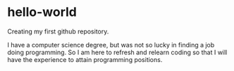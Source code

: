 # hello-world
Creating my first github repository.

I have a computer science degree, but was not so lucky in finding a job doing programming.  So I am here to refresh and relearn coding so that I will have the experience to attain programming positions.
